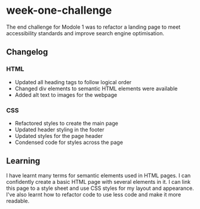 # week-one-challenge

The end challenge for Modole 1 was to refactor a landing page to meet accessibility standards and improve search engine optimisation.

## Changelog
### HTML
- Updated all heading tags to follow logical order
- Changed div elements to semantic HTML elements were available
- Added alt text to images for the webpage

### CSS
- Refactored styles to create the main page
- Updated header styling in the footer
- Updated styles for the page header
- Condensed code for styles across the page

## Learning
I have learnt many terms for semantic elements used in HTML pages. I can confidently create a basic HTML page with several elements in it. I can link this page to a style sheet and use CSS styles for my layout and appearance. I've also learnt how to refactor code to use less code and make it more readable.
